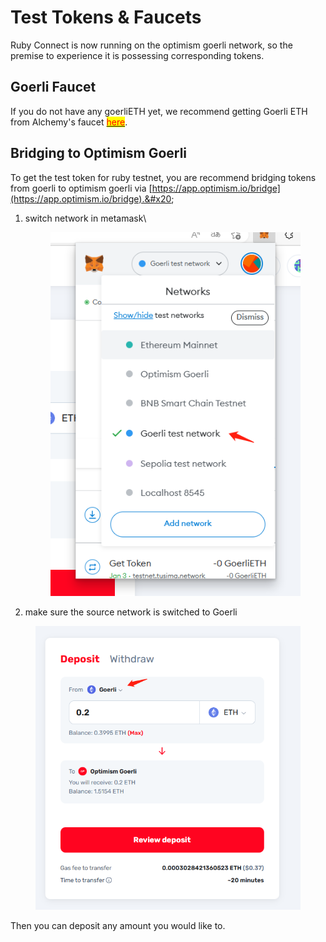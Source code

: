 # Test Tokens & Faucets

Ruby Connect is now running on the optimism goerli network, so the premise to experience it is possessing corresponding tokens.

## Goerli Faucet

If you do not have any goerliETH yet, we recommend getting Goerli ETH from Alchemy's faucet [<mark style="color:red;">here</mark>](https://goerlifaucet.com/?a=818c11a8da).

## Bridging to Optimism Goerli

To get the test token for ruby testnet, you are recommend bridging tokens from goerli to optimism goerli via [https://app.optimism.io/bridge](https://app.optimism.io/bridge).&#x20;

1.  switch network in metamask\


    <figure><img src="../.gitbook/assets/image.png" alt=""><figcaption></figcaption></figure>
2. make sure the source network is switched to Goerli

<figure><img src="../.gitbook/assets/image (8).png" alt=""><figcaption></figcaption></figure>

Then you can deposit any amount you would like to.
